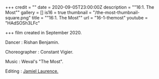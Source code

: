 +++
credit = ""
date = 2020-09-05T23:00:00Z
description = "\"16:1. The Most\""
gallery = []
is16 = true
thumbnail = "/the-most-thumbnail-square.png"
title = "\"16:1. The Most\""
url = "16-1-themost"
youtube = "HAdSOSh3LFc"

+++
film created in September 2020.

Dancer : Rishan Benjamin.

Choreographer : Constant Vigier.

Music : Weval's "The Most".

Editing : [Jamiel Laurence.](https://www.jamiellaurence.com/)